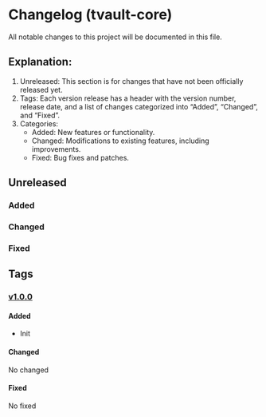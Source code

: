 # Changelog (tvault-core)

All notable changes to this project will be documented in this file.

## Explanation:

1. Unreleased: This section is for changes that have not been officially released yet.
2. Tags: Each version release has a header with the version number, release date, and a list of changes categorized into “Added”, “Changed”, and “Fixed”.
3. Categories:
   - Added: New features or functionality.
   - Changed: Modifications to existing features, including improvements.
   - Fixed: Bug fixes and patches.

## Unreleased

### Added

### Changed

### Fixed

## Tags

### [v1.0.0](https://github.com/namelesscorp/tvault-core/)

#### Added

- Init

#### Changed

No changed

#### Fixed

No fixed